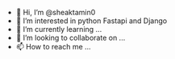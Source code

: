 - 👋 Hi, I’m @sheaktamin0
- 👀 I’m interested in python Fastapi and Django
- 🌱 I’m currently learning ...
- 💞️ I’m looking to collaborate on ...
- 📫 How to reach me ...

<!---
sheaktamin0/sheaktamin0 is a ✨ special ✨ repository because its `README.md` (this file) appears on your GitHub profile.
You can click the Preview link to take a look at your changes.
--->
